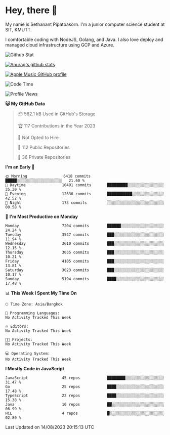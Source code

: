 # Hey, there 🙌
My name is Sethanant Pipatpakorn. I'm a junior computer science student at SIT, KMUTT.

I comfortable coding with NodeJS, Golang, and Java. I also love deploy and managed cloud infrastructure using GCP and Azure.

![Github Stat](https://github-profile-summary-cards.vercel.app/api/cards/profile-details?username=thetkpark&theme=dracula)

[![Anurag's github stats](https://github-readme-stats.vercel.app/api?username=thetkpark&count_private=true&show_icons=true&theme=tokyonight)](https://github.com/anuraghazra/github-readme-stats)

[![Apple Music GitHub profile](https://apple-music-github-profile.rayriffy.com/theme/light.svg?uid=000347.6120fcbefcb74cd59d65c108cc315787.1333)](https://github.com/rayriffy/apple-music-github-profile)

<!--START_SECTION:waka-->
![Code Time](http://img.shields.io/badge/Code%20Time-1%2C017%20hrs%206%20mins-blue)

![Profile Views](http://img.shields.io/badge/Profile%20Views-0-blue)

**🐱 My GitHub Data** 

> 📦 582.1 kB Used in GitHub's Storage 
 > 
> 🏆 117 Contributions in the Year 2023
 > 
> 🚫 Not Opted to Hire
 > 
> 📜 112 Public Repositories 
 > 
> 🔑 36 Private Repositories 
 > 
**I'm an Early 🐤** 

```text
🌞 Morning                6418 commits        █████░░░░░░░░░░░░░░░░░░░░   21.60 % 
🌆 Daytime                10491 commits       █████████░░░░░░░░░░░░░░░░   35.30 % 
🌃 Evening                12636 commits       ███████████░░░░░░░░░░░░░░   42.52 % 
🌙 Night                  173 commits         ░░░░░░░░░░░░░░░░░░░░░░░░░   00.58 % 
```
📅 **I'm Most Productive on Monday** 

```text
Monday                   7204 commits        ██████░░░░░░░░░░░░░░░░░░░   24.24 % 
Tuesday                  3547 commits        ███░░░░░░░░░░░░░░░░░░░░░░   11.94 % 
Wednesday                3610 commits        ███░░░░░░░░░░░░░░░░░░░░░░   12.15 % 
Thursday                 3035 commits        ███░░░░░░░░░░░░░░░░░░░░░░   10.21 % 
Friday                   4105 commits        ███░░░░░░░░░░░░░░░░░░░░░░   13.81 % 
Saturday                 3023 commits        ███░░░░░░░░░░░░░░░░░░░░░░   10.17 % 
Sunday                   5194 commits        ████░░░░░░░░░░░░░░░░░░░░░   17.48 % 
```


📊 **This Week I Spent My Time On** 

```text
🕑︎ Time Zone: Asia/Bangkok

💬 Programming Languages: 
No Activity Tracked This Week

🔥 Editors: 
No Activity Tracked This Week

🐱‍💻 Projects: 
No Activity Tracked This Week

💻 Operating System: 
No Activity Tracked This Week
```

**I Mostly Code in JavaScript** 

```text
JavaScript               45 repos            ████████░░░░░░░░░░░░░░░░░   31.47 % 
Go                       25 repos            ████░░░░░░░░░░░░░░░░░░░░░   17.48 % 
TypeScript               22 repos            ████░░░░░░░░░░░░░░░░░░░░░   15.38 % 
Java                     10 repos            ██░░░░░░░░░░░░░░░░░░░░░░░   06.99 % 
HCL                      4 repos             █░░░░░░░░░░░░░░░░░░░░░░░░   02.80 % 
```




 Last Updated on 14/08/2023 20:15:13 UTC
<!--END_SECTION:waka-->
